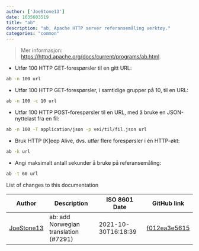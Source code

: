 ```yaml
---
author: ['JoeStone13']
date: 1635603519
title: "ab"
description: "ab, Apache HTTP server referansemåling verktøy."
categories: "common"
---
```

> Mer informasjon: <https://httpd.apache.org/docs/current/programs/ab.html>.

- Utfør 100 HTTP GET-forespørsler til en gitt URL:

```bash
ab -n 100 url
```

- Utfør 100 HTTP GET-forespørsler, i samtidige grupper på 10, til en URL:

```bash
ab -n 100 -c 10 url
```

- Utfør 100 HTTP POST-forespørsler til en URL, med å bruke en JSON-nyttelast fra en fil:

```bash
ab -n 100 -T application/json -p vei/til/fil.json url
```

- Bruk HTTP [K]eep Alive, dvs. utfør flere forespørsler i én HTTP-økt:

```bash
ab -k url
```

- Angi maksimalt antall sekunder å bruke på referansemåling:

```bash
ab -t 60 url
```
List of changes to this documentation


Author | Description | ISO 8601 Date | GitHub link
------|-----|-----|-----
[JoeStone13](mailto:captainjoestone@gmail.com) | ab: add Norwegian translation (#7291) | 2021-10-30T16:18:39 | [f012ea3e5615](https://github.com/tldr-pages/tldr/commit/f012ea3e56156f5e31d0617c6e99ae7b3efe4645)

